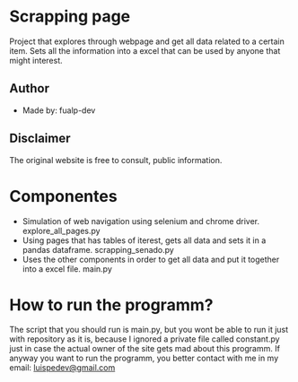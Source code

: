 # Scrapping page
Project that explores through webpage and get all data related to a certain item. Sets all the information into a excel that can be used by anyone that might interest.  

## Author
- Made by: fualp-dev
## Disclaimer

The original website is free to consult, public information.  

# Componentes
- Simulation  of web navigation using selenium and chrome driver. explore_all_pages.py
- Using pages that has tables of iterest, gets all data and sets it in a pandas dataframe. scrapping_senado.py
- Uses the other components in order to get all data and put it together into a excel file. main.py

# How to run the programm?
The script that you should run is main.py, but you wont be able to run it just with repository as it is, because I ignored a private file called constant.py just in case the actual owner of the site gets mad about this programm. If anyway you want to run the programm, you better contact with me in my email: luispedev@gmail.com